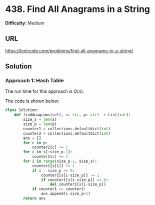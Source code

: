 # 438. Find All Anagrams in a String

**Difficulty:** Medium

## URL

https://leetcode.com/problems/find-all-anagrams-in-a-string/

## Solution

### Approach 1: Hash Table

The run time for this approach is $O(n)$.

The code is shown below:

```python
class Solution:
    def findAnagrams(self, s: str, p: str) -> List[int]:        
        size_s = len(s)
        size_p = len(p)
        counter1 = collections.defaultdict(int)
        counter2 = collections.defaultdict(int)
        ans = []
        for c in p:
            counter2[c] += 1
        for c in s[:size_p-1]:
            counter1[c] += 1
        for i in range(size_p-1, size_s):
            counter1[s[i]] += 1
            if i - size_p >= 0:
                counter1[s[i-size_p]] -= 1
                if counter1[s[i-size_p]] == 0:
                    del counter1[s[i-size_p]]
            if counter1 == counter2:
                ans.append(i-size_p+1)
        return ans
```
